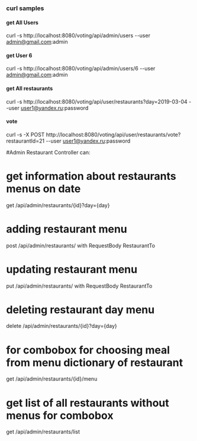 ### curl samples 

#### get All Users
curl -s http://localhost:8080/voting/api/admin/users --user admin@gmail.com:admin

#### get User 6
curl -s http://localhost:8080/voting/api/admin/users/6 --user admin@gmail.com:admin

#### get All restaurants
curl -s http://localhost:8080/voting/api/user/restaurants?day=2019-03-04 --user user1@yandex.ru:password

#### vote
curl -s -X POST http://localhost:8080/voting/api/user/restaurants/vote?restaurantId=21 --user user1@yandex.ru:password

#Admin Restaurant Controller can:
# get information about restaurants menus on date
get /api/admin/restaurants/{id}?day={day}
# adding restaurant menu
post /api/admin/restaurants/ with RequestBody RestaurantTo
# updating restaurant menu
put /api/admin/restaurants/ with RequestBody RestaurantTo
# deleting restaurant day menu
delete /api/admin/restaurants/{id}?day={day}
# for combobox for choosing meal from menu dictionary of restaurant
get /api/admin/restaurants/{id}/menu
# get list of all restaurants without menus for combobox 
get /api/admin/restaurants/list
